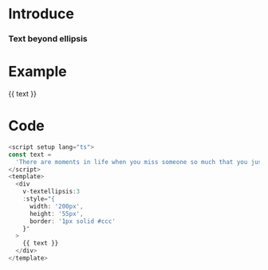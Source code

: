 # Introduce

### Text beyond ellipsis

# Example

<script setup>
const text =
  'There are moments in life when you miss someone so much that you just want to pick them from your dreams and hug them for real! Dream what you want to dream;go where you want to go;be what you want to be,because you have only one life and one chance to do all the things you want to do.'
</script>

<div
  v-textellipsis:3
  :style="{
    width: '200px',
    height: '70px',
    border: '1px solid #ccc'
  }"
>
  {{ text }}
</div>

# Code

```js
<script setup lang="ts">
const text =
  'There are moments in life when you miss someone so much that you just want to pick them from your dreams and hug them for real! Dream what you want to dream;go where you want to go;be what you want to be,because you have only one life and one chance to do all the things you want to do.'
</script>
<template>
  <div
    v-textellipsis:3
    :style="{
      width: '200px',
      height: '55px',
      border: '1px solid #ccc'
    }"
  >
    {{ text }}
  </div>
</template>
```
